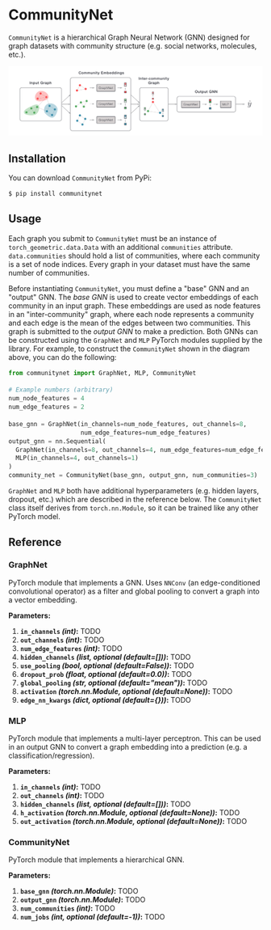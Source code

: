 # CommunityNet

`CommunityNet` is a hierarchical Graph Neural Network (GNN) designed for graph datasets with community structure (e.g. social networks, molecules, etc.).<!--TODO: It outperforms a standard GNN on some benchmark datasets yadda yadda-->

<img src="demo.png" />

## Installation

You can download `CommunityNet` from PyPi:

```bash
$ pip install communitynet
```

## Usage

Each graph you submit to `CommunityNet` must be an instance of `torch_geometric.data.Data` with an additional `communities` attribute. `data.communities` should hold a list of communities, where each community is a set of node indices. Every graph in your dataset must have the same number of communities.

Before instantiating `CommunityNet`, you must define a "base" GNN and an "output" GNN. The _base GNN_ is used to create vector embeddings of each community in an input graph. These embeddings are used as node features in an "inter-community" graph, where each node represents a community and each edge is the mean of the edges between two communities. This graph is submitted to the _output GNN_ to make a prediction. Both GNNs can be constructed using the `GraphNet` and `MLP` PyTorch modules supplied by the library. For example, to construct the `CommunityNet` shown in the diagram above, you can do the following:

```python
from communitynet import GraphNet, MLP, CommunityNet

# Example numbers (arbitrary)
num_node_features = 4
num_edge_features = 2

base_gnn = GraphNet(in_channels=num_node_features, out_channels=8,
                    num_edge_features=num_edge_features)
output_gnn = nn.Sequential(
  GraphNet(in_channels=8, out_channels=4, num_edge_features=num_edge_features),
  MLP(in_channels=4, out_channels=1)
)
community_net = CommunityNet(base_gnn, output_gnn, num_communities=3)
```

`GraphNet` and `MLP` both have additional hyperparameters (e.g. hidden layers, dropout, etc.) which are described in the reference below. The `CommunityNet` class itself derives from `torch.nn.Module`, so it can be trained like any other PyTorch model.

<!--TODO: Example Data object being submitted to community_net-->

## Reference

### GraphNet

PyTorch module that implements a GNN. Uses `NNConv` (an edge-conditioned convolutional operator) as a filter and global pooling to convert a graph into a vector embedding.

**Parameters:**

1. **`in_channels` _(int)_:** TODO
2. **`out_channels` _(int)_:** TODO
3. **`num_edge_features` _(int)_:** TODO
4. **`hidden_channels` _(list, optional (default=[]))_:** TODO
5. **`use_pooling` _(bool, optional (default=False))_:** TODO
6. **`dropout_prob` _(float, optional (default=0.0))_:** TODO
7. **`global_pooling` _(str, optional (default="mean"))_:** TODO
8. **`activation` _(torch.nn.Module, optional (default=None))_:** TODO
9. **`edge_nn_kwargs` _(dict, optional (default={}))_:** TODO

### MLP

PyTorch module that implements a multi-layer perceptron. This can be used in an output GNN to convert a graph embedding into a prediction (e.g. a classification/regression).

**Parameters:**

1. **`in_channels` _(int)_:** TODO
2. **`out_channels` _(int)_:** TODO
3. **`hidden_channels` _(list, optional (default=[]))_:** TODO
4. **`h_activation` _(torch.nn.Module, optional (default=None))_:** TODO
5. **`out_activation` _(torch.nn.Module, optional (default=None))_:** TODO

### CommunityNet

PyTorch module that implements a hierarchical GNN.

**Parameters:**

1. **`base_gnn` _(torch.nn.Module)_:** TODO
2. **`output_gnn` _(torch.nn.Module)_:** TODO
3. **`num_communities` _(int)_:** TODO
4. **`num_jobs` _(int, optional (default=-1))_:** TODO

<!--
Helpers for creating datasets (if each graph has same # of nodes, diff # of nodes, etc.)
-->
